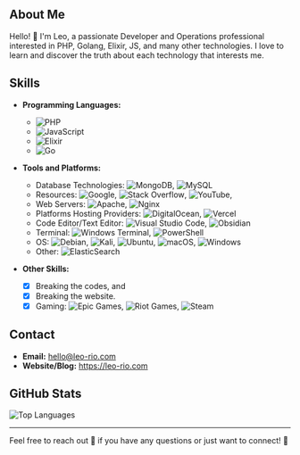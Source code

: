 ## About Me

Hello! 👋 
I'm Leo, a passionate Developer and Operations professional interested in PHP, Golang, Elixir, JS, and many other technologies. I love to learn and discover the truth about each technology that interests me.

## Skills

- **Programming Languages:**
  - ![PHP](https://img.shields.io/badge/php-%23777BB4.svg?style=for-the-badge&logo=php&logoColor=white)
  - ![JavaScript](https://img.shields.io/badge/javascript-%23323330.svg?style=for-the-badge&logo=javascript&logoColor=%23F7DF1E)
  - ![Elixir](https://img.shields.io/badge/elixir-%234B275F.svg?style=for-the-badge&logo=elixir&logoColor=white)
  - ![Go](https://img.shields.io/badge/go-%2300ADD8.svg?style=for-the-badge&logo=go&logoColor=white)
 
    
- **Tools and Platforms:**
  - Database Technologies: ![MongoDB](https://img.shields.io/badge/MongoDB-%234ea94b.svg?style=for-the-badge&logo=mongodb&logoColor=white), ![MySQL](https://img.shields.io/badge/mysql-4479A1.svg?style=for-the-badge&logo=mysql&logoColor=white)
  - Resources: ![Google](https://img.shields.io/badge/google-4285F4?style=for-the-badge&logo=google&logoColor=white), ![Stack Overflow](https://img.shields.io/badge/-Stackoverflow-FE7A16?style=for-the-badge&logo=stack-overflow&logoColor=white), ![YouTube](https://img.shields.io/badge/YouTube-%23FF0000.svg?style=for-the-badge&logo=YouTube&logoColor=white), 
  - Web Servers: ![Apache](https://img.shields.io/badge/apache-%23D42029.svg?style=for-the-badge&logo=apache&logoColor=white), ![Nginx](https://img.shields.io/badge/nginx-%23009639.svg?style=for-the-badge&logo=nginx&logoColor=white)
  - Platforms Hosting Providers: ![DigitalOcean](https://img.shields.io/badge/DigitalOcean-%230167ff.svg?style=for-the-badge&logo=digitalOcean&logoColor=white), ![Vercel](https://img.shields.io/badge/vercel-%23000000.svg?style=for-the-badge&logo=vercel&logoColor=white)
  - Code Editor/Text Editor: ![Visual Studio Code](https://img.shields.io/badge/Visual%20Studio%20Code-0078d7.svg?style=for-the-badge&logo=visual-studio-code&logoColor=white), ![Obsidian](https://img.shields.io/badge/Obsidian-%23483699.svg?style=for-the-badge&logo=obsidian&logoColor=white)
  - Terminal: ![Windows Terminal](https://img.shields.io/badge/Windows%20Terminal-%234D4D4D.svg?style=for-the-badge&logo=windows-terminal&logoColor=white), ![PowerShell](https://img.shields.io/badge/PowerShell-%235391FE.svg?style=for-the-badge&logo=powershell&logoColor=white)
  - OS: ![Debian](https://img.shields.io/badge/Debian-D70A53?style=for-the-badge&logo=debian&logoColor=white), ![Kali](https://img.shields.io/badge/Kali-268BEE?style=for-the-badge&logo=kalilinux&logoColor=white), ![Ubuntu](https://img.shields.io/badge/Ubuntu-E95420?style=for-the-badge&logo=ubuntu&logoColor=white), ![macOS](https://img.shields.io/badge/mac%20os-000000?style=for-the-badge&logo=macos&logoColor=F0F0F0), ![Windows](https://img.shields.io/badge/Windows-0078D6?style=for-the-badge&logo=windows&logoColor=white)
  - Other: ![ElasticSearch](https://img.shields.io/badge/-ElasticSearch-005571?style=for-the-badge&logo=elasticsearch)
     
- **Other Skills:**
  - [x] Breaking the codes, and
  - [x] Breaking the website.
  - [x] Gaming: ![Epic Games](https://img.shields.io/badge/epicgames-%23313131.svg?style=for-the-badge&logo=epicgames&logoColor=white), ![Riot Games](https://img.shields.io/badge/riotgames-D32936.svg?style=for-the-badge&logo=riotgames&logoColor=white), ![Steam](https://img.shields.io/badge/steam-%23000000.svg?style=for-the-badge&logo=steam&logoColor=white)

## Contact

- **Email:** hello@leo-rio.com
- **Website/Blog:** https://leo-rio.com

## GitHub Stats

![Top Languages](https://github-readme-stats.vercel.app/api/top-langs/?username=leo26dandy&layout=compact&theme=radical)

---

Feel free to reach out 🤙 if you have any questions or just want to connect! 🙏

<!---
leo26dandy/leo26dandy is a ✨ special ✨ repository because its `README.md` (this file) appears on your GitHub profile.
You can click the Preview link to take a look at your changes.
--->
